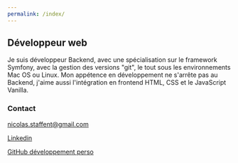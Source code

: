```yaml
---
permalink: /index/
---
```

## Développeur web
Je suis développeur Backend, avec une spécialisation sur le framework Symfony, avec la gestion des versions "git", le tout sous les environnements Mac OS ou Linux. Mon appétence en développement ne s'arrête pas au Backend, j'aime aussi l'intégration en frontend HTML, CSS et le JavaScript Vanilla.

### Contact

<nicolas.staffent@gmail.com>

[Linkedin](https://www.linkedin.com/in/nicolas-staffent-57413985/)

[GitHub développement perso](https://github.com/nicolastaf/blog-symfony)